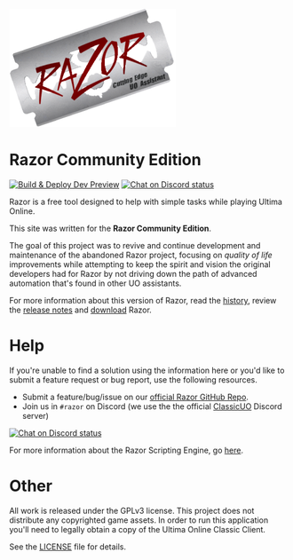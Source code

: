 ![razor](images/razor.png)

# Razor Community Edition

[![Build & Deploy Dev Preview](https://github.com/markdwags/Razor/actions/workflows/build.yml/badge.svg?branch=master)](https://github.com/markdwags/Razor/actions/workflows/build.yml)
[![Chat on Discord status](https://img.shields.io/discord/458277173208547350.svg?logo=discord)](https://discord.gg/zrdyYcc)

Razor is a free tool designed to help with simple tasks while playing Ultima Online.

This site was written for the **Razor Community Edition**.

The goal of this project was to revive and continue development and maintenance of the abandoned Razor project, focusing on *quality of life* improvements while attempting to keep the spirit and vision the original developers had for Razor by not driving down the path of advanced automation that's found in other UO assistants.

For more information about this version of Razor, read the [history](#history), review the [release notes](./releasenotes.md) and [download](./download.md) Razor.

# Help

If you're unable to find a solution using the information here or you'd like to submit a feature request or bug report, use the following resources.

* Submit a feature/bug/issue on our [official Razor GitHub Repo](https://github.com/markdwags/Razor/issues).
* Join us in `#razor` on Discord (we use the the official [ClassicUO](https://www.classicuo.eu/) Discord server)

[![Chat on Discord status](https://img.shields.io/discord/458277173208547350.svg?logo=discord)](https://discord.gg/zrdyYcc)

For more information about the Razor Scripting Engine, go [here](https://www.razorce.com/guide/).

# Other

All work is released under the GPLv3 license. This project does not distribute any copyrighted game assets. In order to run this application you'll need to legally obtain a copy of the Ultima Online Classic Client.

See the [LICENSE](https://github.com/markdwags/Razor/blob/master/LICENSE.md) file for details.
